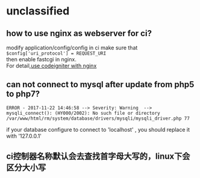 # unclassified

## how to use nginx as webserver for ci?
modify application/config/config in ci make sure that `$config['uri_protocol'] = REQUEST_URI`  
then enable fastcgi in nginx.  
For detail,[use codeigniter with nginx](https://www.nginx.com/resources/wiki/start/topics/recipes/codeigniter/)

## can not connect to mysql after update from php5 to php7?
```
ERROR - 2017-11-22 14:46:58 --> Severity: Warning  --> mysqli_connect(): (HY000/2002): No such file or directory /var/www/html/rm/system/database/drivers/mysqli/mysqli_driver.php 77
```
if your database configure to connect to 'localhost' , you should replace it with '127.0.0.1'

## ci控制器名称默认会去查找首字母大写的，linux下会区分大小写